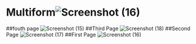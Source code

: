 # Multiform![Screenshot (16)](https://github.com/Rraushankumarsingh/Multiform/assets/96368604/1ad9aab0-9e5a-4ee3-876d-13b30e4efe86)
##fouth page
![Screenshot (15)](https://github.com/Rraushankumarsingh/Multiform/assets/96368604/9b5415c6-77f9-4b93-bef8-53856fa465ef)
##Third Page
![Screenshot (18)](https://github.com/Rraushankumarsingh/Multiform/assets/96368604/6566a105-3c5f-4f3f-8021-7e74cc1af692)
##Second Page
![Screenshot (17)](https://github.com/Rraushankumarsingh/Multiform/assets/96368604/159dac54-d230-483e-8cac-4f082b0a4a1c)
##First Page 
![Screenshot (16)](https://github.com/Rraushankumarsingh/Multiform/assets/96368604/7dd17e71-b0f2-4cad-9eb2-d9793969a897)

